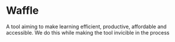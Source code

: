 # Waffle

A tool aiming to make learning efficient, productive, affordable and accessible. We do this while making the tool invicible in the process
